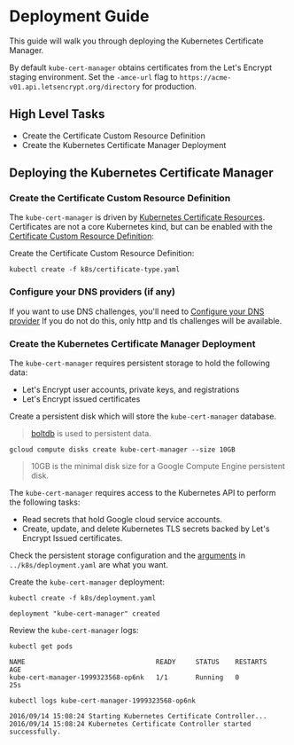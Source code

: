# Deployment Guide

This guide will walk you through deploying the Kubernetes Certificate Manager.

By default `kube-cert-manager` obtains certificates from the Let's Encrypt staging environment.
Set the `-amce-url` flag to `https://acme-v01.api.letsencrypt.org/directory` for production.

## High Level Tasks

* Create the Certificate Custom Resource Definition
* Create the Kubernetes Certificate Manager Deployment

## Deploying the Kubernetes Certificate Manager

### Create the Certificate Custom Resource Definition

The `kube-cert-manager` is driven by [Kubernetes Certificate Resources](certificate-resources.md).
Certificates are not a core Kubernetes kind, but can be enabled with the [Certificate Custom Resource Definition](certificate-custom-resource.md):

Create the Certificate Custom Resource Definition:

```
kubectl create -f k8s/certificate-type.yaml
```

### Configure your DNS providers (if any)

If you want to use DNS challenges, you'll need to [Configure your DNS provider](providers.md)
If you do not do this, only http and tls challenges will be available.

### Create the Kubernetes Certificate Manager Deployment

The `kube-cert-manager` requires persistent storage to hold the following data:

* Let's Encrypt user accounts, private keys, and registrations
* Let's Encrypt issued certificates

Create a persistent disk which will store the `kube-cert-manager` database.
> [boltdb](https://github.com/boltdb/bolt) is used to persistent data.

```
gcloud compute disks create kube-cert-manager --size 10GB
```

> 10GB is the minimal disk size for a Google Compute Engine persistent disk.

The `kube-cert-manager` requires access to the Kubernetes API to perform the following tasks:

* Read secrets that hold Google cloud service accounts.
* Create, update, and delete Kubernetes TLS secrets backed by Let's Encrypt Issued certificates.

Check the persistent storage configuration and the [arguments](deployment-arguments.md) in `../k8s/deployment.yaml` are what you want.

Create the `kube-cert-manager` deployment:

```
kubectl create -f k8s/deployment.yaml
```
```
deployment "kube-cert-manager" created
```

Review the `kube-cert-manager` logs:

```
kubectl get pods
```
```
NAME                                 READY     STATUS    RESTARTS   AGE
kube-cert-manager-1999323568-op6nk   1/1       Running   0          25s
```

```
kubectl logs kube-cert-manager-1999323568-op6nk
```

```
2016/09/14 15:08:24 Starting Kubernetes Certificate Controller...
2016/09/14 15:08:24 Kubernetes Certificate Controller started successfully.
```
